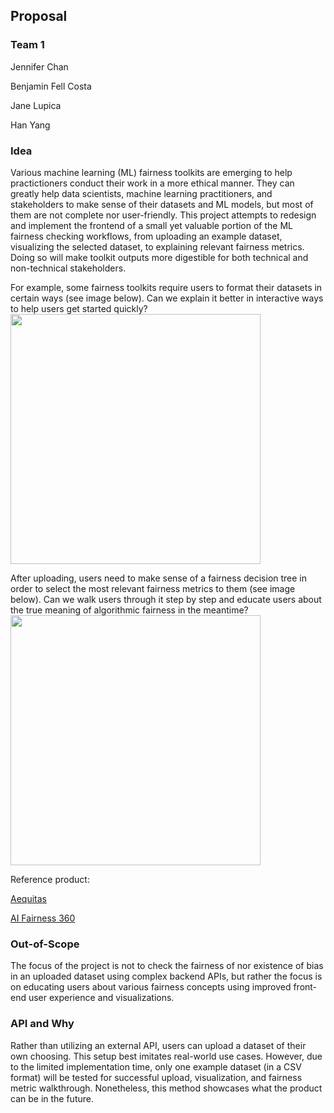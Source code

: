 ## Proposal
### Team 1
Jennifer Chan

Benjamin Fell Costa

Jane Lupica

Han Yang

### Idea
Various machine learning (ML) fairness toolkits are emerging to help practictioners conduct their work in a more ethical manner. They can greatly help data scientists, machine learning practitioners, and stakeholders to make sense of their datasets and ML models, but most of them are not complete nor user-friendly. This project attempts to redesign and implement the frontend of a small yet valuable portion of the ML fairness checking workflows, from uploading an example dataset, visualizing the selected dataset, to explaining relevant fairness metrics. Doing so will make toolkit outputs more digestible for both technical and non-technical stakeholders.

For example, some fairness toolkits require users to format their datasets in certain ways (see image below). Can we explain it better in interactive ways to help users get started quickly?
<img src="http://aequitas.dssg.io/static/images/webapp_input.png" width="400" />

After uploading, users need to make sense of a fairness decision tree in order to select the most relevant fairness metrics to them (see image below). Can we walk users through it step by step and educate users about the true meaning of algorithmic fairness in the meantime?
<img src="http://aequitas.dssg.io/static/images/metrictree.png" width="400" />

Reference product:

[Aequitas](http://aequitas.dssg.io/)

[AI Fairness 360](https://aif360.mybluemix.net/)

### Out-of-Scope
The focus of the project is not to check the fairness of nor existence of bias in an uploaded dataset using complex backend APIs, but rather the focus is on educating users about various fairness concepts using improved front-end user experience and visualizations. 

### API and Why
Rather than utilizing an external API, users can upload a dataset of their own choosing. This setup best imitates real-world use cases. However, due to the limited implementation time, only one example dataset (in a CSV format) will be tested for successful upload, visualization, and fairness metric walkthrough. Nonetheless, this method showcases what the product can be in the future. 
